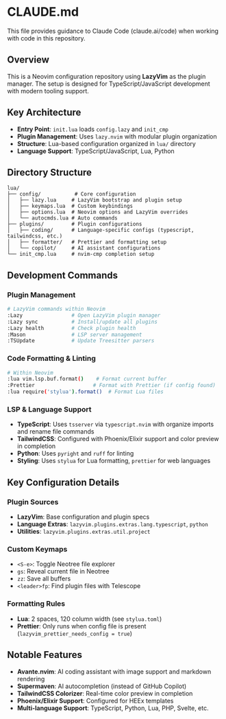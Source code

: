 # CLAUDE.md

This file provides guidance to Claude Code (claude.ai/code) when working with code in this repository.

## Overview

This is a Neovim configuration repository using **LazyVim** as the plugin manager. The setup is designed for TypeScript/JavaScript development with modern tooling support.

## Key Architecture

- **Entry Point**: `init.lua` loads `config.lazy` and `init_cmp`
- **Plugin Management**: Uses `lazy.nvim` with modular plugin organization
- **Structure**: Lua-based configuration organized in `lua/` directory
- **Language Support**: TypeScript/JavaScript, Lua, Python

## Directory Structure

```
lua/
├── config/           # Core configuration
│   ├── lazy.lua     # LazyVim bootstrap and plugin setup
│   ├── keymaps.lua  # Custom keybindings
│   ├── options.lua  # Neovim options and LazyVim overrides
│   └── autocmds.lua # Auto commands
├── plugins/         # Plugin configurations
│   ├── coding/      # Language-specific configs (typescript, tailwindcss, etc.)
│   ├── formatter/   # Prettier and formatting setup
│   └── copilot/     # AI assistant configurations
└── init_cmp.lua     # nvim-cmp completion setup
```

## Development Commands

### Plugin Management
```bash
# LazyVim commands within Neovim
:Lazy                # Open LazyVim plugin manager
:Lazy sync           # Install/update all plugins
:Lazy health         # Check plugin health
:Mason               # LSP server management
:TSUpdate            # Update Treesitter parsers
```

### Code Formatting & Linting
```bash
# Within Neovim
:lua vim.lsp.buf.format()    # Format current buffer
:Prettier                   # Format with Prettier (if config found)
:lua require('stylua').format()  # Format Lua files
```

### LSP & Language Support
- **TypeScript**: Uses `tsserver` via `typescript.nvim` with organize imports and rename file commands
- **TailwindCSS**: Configured with Phoenix/Elixir support and color preview in completion
- **Python**: Uses `pyright` and `ruff` for linting
- **Styling**: Uses `stylua` for Lua formatting, `prettier` for web languages

## Key Configuration Details

### Plugin Sources
- **LazyVim**: Base configuration and plugin specs
- **Language Extras**: `lazyvim.plugins.extras.lang.typescript`, `python`
- **Utilities**: `lazyvim.plugins.extras.util.project`

### Custom Keymaps
- `<S-e>`: Toggle Neotree file explorer
- `gs`: Reveal current file in Neotree
- `zz`: Save all buffers
- `<leader>fp`: Find plugin files with Telescope

### Formatting Rules
- **Lua**: 2 spaces, 120 column width (see `stylua.toml`)
- **Prettier**: Only runs when config file is present (`lazyvim_prettier_needs_config = true`)

## Notable Features

- **Avante.nvim**: AI coding assistant with image support and markdown rendering
- **Supermaven**: AI autocompletion (instead of GitHub Copilot)
- **TailwindCSS Colorizer**: Real-time color preview in completion
- **Phoenix/Elixir Support**: Configured for HEEx templates
- **Multi-language Support**: TypeScript, Python, Lua, PHP, Svelte, etc.